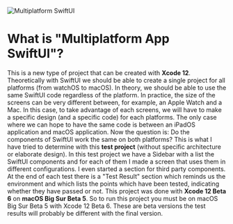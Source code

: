 ![Multiplatform SwiftUI](https://user-images.githubusercontent.com/1082222/91602064-fbe33c80-e96a-11ea-9d74-9ddff98aa02a.jpg)

# What is "Multiplatform App SwiftUI"?

This is a new type of project that can be created with **Xcode 12**. 
Theoretically with SwiftUI we should be able to create a single project for all platforms (from watchOS to macOS). In theory, we should be able to use the same SwiftUI code regardless of the platform. 
In practice, the size of the screens can be very different between, for example, an Apple Watch and a Mac. In this case, to take advantage of each screens, we will have to make a specific design (and a specific code) for each platforms.
The only case where we can hope to have the same code is between an iPadOS application and macOS application.
Now the question is: Do the components of SwiftUI work the same on both platforms?
This is what I have tried to determine with this **test project** (without specific architecture or elaborate design). In this test project we have a Sidebar with a list the SwiftUI components and for each of them I made a screen that uses them in different configurations. I even started a section for third party components. At the end of each test there is a "Test Result" section which reminds us the environment and which lists the points which have been tested, indicating whether they have passed or not.
This project was done with **Xcode 12 Beta 6** on **macOS Big Sur Beta 5**. So to run this project you must be on macOS Big Sur Beta 5 with Xcode 12 Beta 6.
These are beta versions the test results will probably be different with the final version.

